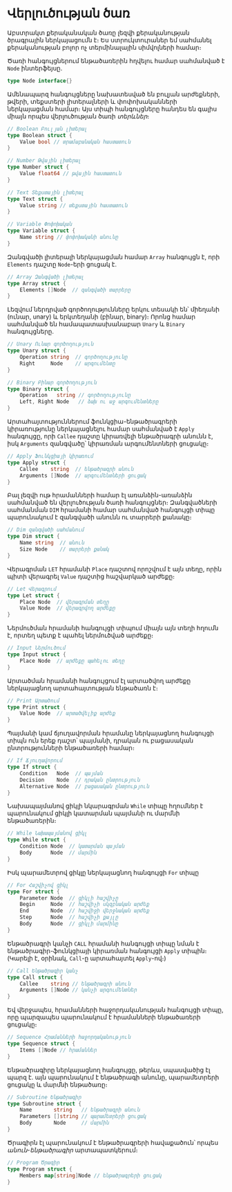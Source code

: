 # Վերլուծության ծառ

Աբստրակտ քերականական ծառը լեզվի քերականության ծրագրային ներկայացումն է։ Ես ստրուկտուրաներ եմ սահմանել քերականության բոլոր ոչ տերմինալային սիմվոլների համար։

Ծառի հանգույցներում ենթածառերին հղվելու համար սահմանված է `Node` ինտերֆեյսը.

```Go
type Node interface{}
```

Ամենապարզ հանգույցները նախատեսված են բուլյան արժեքների, թվերի, տեքստերի լիտերալների և փոփոխականների ներկայացման համար։ Այս տիպի հանգույցները հանդես են գալիս միայն որպես վերլուծության ծառի _տերևներ_։

```Go
// Boolean Բուլյան լիտերալ
type Boolean struct {
	Value bool // տրամաբանական հաստատուն
}

// Number Թվային լիտերալ
type Number struct {
	Value float64 // թվային հաստատուն
}

// Text Տեքստային լիտերալ
type Text struct {
	Value string // տեքստային հաստատուն
}

// Variable Փոփոխական
type Variable struct {
	Name string // փոփոխականի անունը
}
```

Զանգվածի լիտերալի ներկայացման համար `Array` հանգույցն է, որի `Elements` դաշտը `Node`-երի ցուցակ է.

```Go
// Array Զանգվածի լիտերալ
type Array struct {
	Elements []Node  // զանգվածի տարրերը
}
```

Լեզվում ներդրված գործողությունները երկու տեսակի են՝ միեղանի (ունար, unary) և երկտեղանի (բինար, binary)։ Որոնց համար սահմանված են համապատասխանաբար `Unary` և `Binary` հանգույցները.

```Go
// Unary Ունար գործողություն
type Unary struct {
	Operation string  // գործողությունը
	Right     Node    // արգումենտը
}

// Binary Բինար գործողություն
type Binary struct {
	Operation   string // գործողությունը
	Left, Right Node   // ձախ ու աջ արգումենտները
}

```

Արտահայտություններում ֆունկցիա-ենթածրագրերի կիրառությունը ներկայացնելու համար սահմանված է `Apply` հանգույցը, որի `Callee` դաշտը կիրառվելի ենթածրագրի անունն է, իսկ `Arguments` զանգվածը՝ կիրառման արգումենտների ցուցակը։ 

```Go
// Apply Ֆունկցիայի կիրառում
type Apply struct {
	Callee    string  // ենթածրագրի անուն
	Arguments []Node  // արգումենտների ցուցակ
}
```

Բալ լեզվի ութ հրամանների համար էլ առանձին-առանձին սահմանված են վերլուծության ծառի հանգույցներ։ Զանգվածների սահմանման `DIM` հրամանի համար սահմանված հանգույցի տիպը պարունակում է զանգվածի անունն ու տարրերի քանակը։

```Go
// Dim զանգվածի սահմանում
type Dim struct {
	Name string  // անուն
	Size Node    // տարրերի քանակ
}
```

Վերագրման `LET` հրամանի `Place` դաշտով որոշվում է այն տեղը, որին պիտի վերագրել `Value` դաշտից հաշվարկած արժեքը։

```Go
// Let Վերագրում
type Let struct {
	Place Node  // վերագրման տեղը
	Value Node  // վերագրվող արժեքը
}
```

Ներմուծման հրամանի հանգույցի տիպում միայն այն տեղի հղումն է, որտեղ պետք է պահել ներմուծված արժեքը։

```Go
// Input Ներմուծում
type Input struct {
	Place Node  // արժեքը պահելու տեղը
}
```

Արտածման հրամանի հանգույցում էլ արտածվող արժեքը ներկայացնող արտահայտության ենթածառն է։

```Go
// Print Արտածում
type Print struct {
	Value Node  // արտածվելիք արժեք
}
```

Պայմանի կամ ճյուղավորման հրամանը ներկայացնող հանգույցի տիպն ուն երեք դաշտ՝ պայմանի, դրական ու բացասական ընտրությունների ենթածառերի համար։

```Go
// If Ճյուղավորում
type If struct {
	Condition   Node  // պայման
	Decision    Node  // դրական ընտրություն
	Alternative Node  // բացասական ընտրություն
}
```

Նախապայմանով ցիկլի նկարագրման `While` տիպը հղումներ է պարունակում ցիկլի կատարման պայմանի ու մարմնի ենթածառերին։

```Go
// While Նախապայմանով ցիկլ
type While struct {
	Condition Node  // կատարման պայման
	Body      Node  // մարմին
}
```

Իսկ պարամետրով ցիկլը ներկայացնող հանգույցի `For` տիպը

```Go
// For Հաշվիչով ցիկլ
type For struct {
	Parameter Node  // ցիկլի հաշվիչը
	Begin     Node  // հաշվիչի սկզբնական արժեք
	End       Node  // հաշվիջի վերջնական արժեք
	Step      Node  // հաշվիչի քայլը
	Body      Node  // ցիկլի մարմինը
}
```

Ենթածրագրի կանչի `CALL` հրամանի հանգույցի տիպը նման է ենթածրագիր-ֆունկցիայի կիրառման հանգույցի `Apply` տիպին։ (Կարելի է, օրինակ, `Call`-ը արտահայտել `Apply`-ով։)

```Go
// Call Ենթածրագիր կանչ
type Call struct {
	Callee    string // ենթածրագրի անուն
	Arguments []Node // կանչի արգումենտներ
}
```

Եվ վերջապես, հրամանների հաջորդականության հանգույցի տիպը, որը պարզապես պարունակում է հրամանների ենթածառերի ցուցակը։

```Go
// Sequence Հրամանների հաջորդականություն
type Sequence struct {
	Items []Node // հրամաններ
}
```

Ենթածրագիրը ներկայացնող հանգույցը, թերևս, սպասվածից էլ պարզ է. այն պարունակում է ենթածրագի անունը, պարամետրերի ցուցակը և մարմնի ենթածառը։

```Go
// Subroutine Ենթածրագիր
type Subroutine struct {
	Name       string   // ենթածրագրի անուն
	Parameters []string // պարամետրերի ցուցակ
	Body       Node     // մարմին
}
```

Ծրագիրն էլ պարունակում է ենթածրագրերի հավաքածուն՝ որպես _անուն_-_ենթածրագիր_ արտապատկերում։ 

```Go
// Program Ծրագիր
type Program struct {
	Members map[string]Node // ենթածրագրերի ցուցակ
}
```